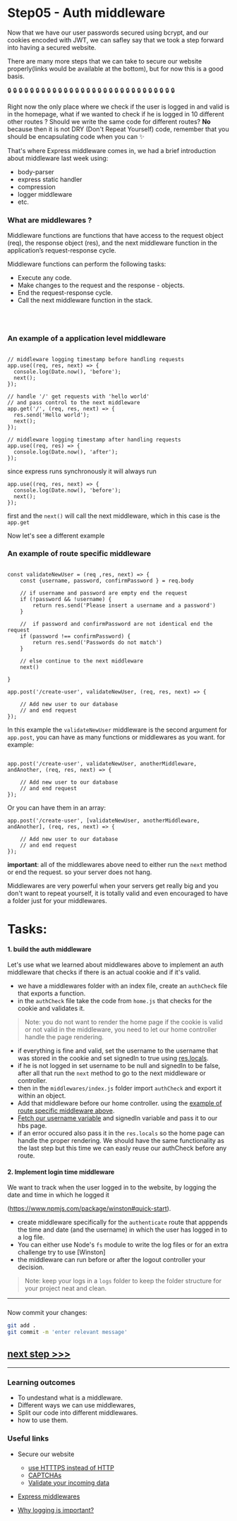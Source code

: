 # Step05 - Auth middleware

Now that we have our user passwords secured using bcrypt, and our cookies encoded with JWT, we can safley say that we took a step forward into having a secured website.

There are many more steps that we can take to secure our website properly(links would be available at the bottom), but for now this is a good basis.

:lock: :lock: :lock: :lock: :lock: :lock: :lock: :lock: :lock: :lock: :lock: :lock: :lock: :lock: :lock: :lock: :lock: :lock: :lock: :lock: :lock: :lock: :lock: :lock: :lock: :lock: :lock: :lock: :lock: :lock:

Right now the only place where we check if the user is logged in and valid is in the homepage, what if we wanted to check if he is logged in 10 different other routes ?
Should we write the same code for different routes? 
**No** because then it is not DRY (Don't Repeat Yourself) code, remember that you should be encapsulating code when you can :sparkles: 

That's where Express middleware comes in, we had a brief introduction about middleware last week using:
- body-parser
- express static handler
- compression
- logger middleware
- etc.


### What are middlewares ?

Middleware functions are functions that have access to the request object (req), the response object (res), and the next middleware function in the application’s request-response cycle.


Middleware functions can perform the following tasks:

- Execute any code.
- Make changes to the request and the response - objects.
- End the request-response cycle.
- Call the next middleware function in the stack.

&nbsp;

<img src="https://miro.medium.com/max/1142/1*fbe04fcynkBuLo_CADxxHQ.png" alt="" />

### An example of a application level middleware

```javascript=

// middleware logging timestamp before handling requests
app.use((req, res, next) => {
  console.log(Date.now(), 'before');
  next();
});

// handle '/' get requests with 'hello world'
// and pass control to the next middleware
app.get('/', (req, res, next) => {
  res.send('Hello world');
  next();
});

// middleware logging timestamp after handling requests
app.use((req, res) => {
  console.log(Date.now(), 'after');
});

```

since express runs synchronously it will always run 
```javascript=
app.use((req, res, next) => {
  console.log(Date.now(), 'before');
  next();
});

```

first and the `next()` will call the next middleware, which in this case is the `app.get`

Now let's see a different example

### An example of route specific middleware

```javascript=

const validateNewUser = (req ,res, next) => {
    const {username, password, confirmPassword } = req.body
    
    // if username and password are empty end the request    
    if (!password && !username) {
        return res.send('Please insert a username and a password')
    }

    //  if password and confirmPassword are not identical end the request   
    if (password !== confirmPassword) {
        return res.send('Passwords do not match')
    }
    
    // else continue to the next middleware 
    next()
    
}

app.post('/create-user', validateNewUser, (req, res, next) => {

    // Add new user to our database
    // and end request    
});

```

In this example the `validateNewUser` middleware is the second argument for `app.post`, you can have as many functions or middlewares as you want. for example:

```javascript=

app.post('/create-user', validateNewUser, anotherMiddleware, andAnother, (req, res, next) => {

    // Add new user to our database
    // and end request    
});

```

Or you can have them in an array:
 
```javascript=
app.post('/create-user', [validateNewUser, anotherMiddleware, andAnother], (req, res, next) => {

    // Add new user to our database
    // and end request    
});

```

**important**: all of the middlewares above need to either run the `next` method or end the request. so your server does not hang.

Middlewares are very powerful when your servers get really big and you don't want to repeat yourself, it is totally valid and even encouraged to have a folder just for your middlewares.

# Tasks:

#### 1. build the auth middleware

Let's use what we learned about middlewares above to implement an auth middleware that checks if there is an actual cookie and if it's valid.

- we have a middlewares folder with an index file, create an `authCheck` file that exports a function.
- in the `authCheck` file take the code from `home.js` that checks for the cookie and validates it.
> Note: you do not want to render the home page if the cookie is valid or not valid in the middleware, you need to let our home controller handle the page rendering.
- if everything is fine and valid, set the username to the username that was stored in the cookie and set signedIn to true using [res.locals](https://expressjs.com/en/4x/api.html#res.locals).
-  if he is not logged in set username to be null and signedIn to be false, after all that run the `next` method to go to the next middleware or controller.
- then in the `middlewares/index.js` folder import `authCheck` and export it within an object.
- Add that middleware before our home controller. using the [example of route specific middleware above](#An-example-of-route-specific-middleware).
- [Fetch our username variable](http://expressjs.com/en/api.html#app.get) and signedIn variable and pass it to our hbs page.
- if an error occured also pass it in the `res.locals` so the home page can handle the proper rendering.
We should have the same functionality as the last step but this time we can easly reuse our authCheck before any route.


#### 2. Implement login time middleware

We want to track when the user logged in to the website, by logging the date and time in which he logged it

(https://www.npmjs.com/package/winston#quick-start).
- create middleware specifically for the `authenticate` route that apppends the time and date (and the username) in which the user has logged in to a log file.
- You can either use Node's `fs` module to write the log files or for an extra challenge try to use [Winston]
- the middleware can run before or after the logout controller your decision.
> Note: keep your logs in a `logs` folder to keep the folder structure for your project neat and clean.
---


### 
Now commit your changes:

```bash
git add .
git commit -m 'enter relevant message'
```


## [**next step >>>**](walkthrough/step06.md)
---

### Learning outcomes

- To undestand what is a middleware.
- Different ways we can use middlewares,
- Split our code into different middlewares.
- how to use them.

### Useful links

- Secure our website
    - [use HTTTPS instead of HTTP](https://www.howtogeek.com/181767/htg-explains-what-is-https-and-why-should-i-care/)
    - [CAPTCHAs](https://internet.com/website-building/how-to-add-a-captcha-to-your-website/)
    - [Validate your incoming data](https://www.sitepoint.com/validate-your-input/)

- [Express middlewares](https://expressjs.com/en/guide/using-middleware.html)
- [Why logging is important?](https://www.syslog-ng.com/community/b/blog/posts/why-logging-is-important)
